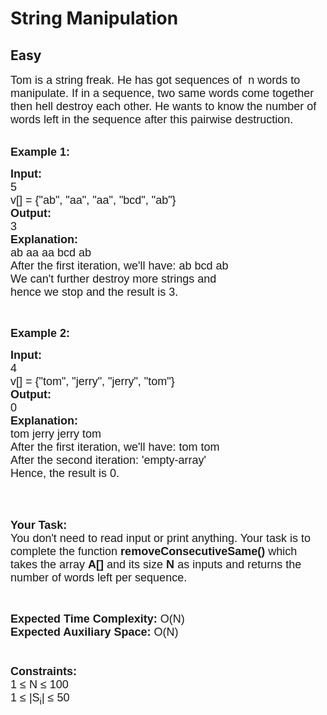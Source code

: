 # String Manipulation
## Easy
<div class="problems_problem_content__Xm_eO"><div class="starwars-lab">
<p><span style="font-size:18px"><span style="font-family:arial,helvetica,sans-serif">Tom is a string freak. He has got sequences of&nbsp; n words to manipulate. If in a sequence, two same words come together then hell destroy each other. He wants to know the number of words left in the sequence after this pairwise destruction.</span></span><br>
&nbsp;</p>

<div class="starwars-lab">
<p><span style="font-size:18px"><span style="font-family:arial,helvetica,sans-serif"><strong>Example 1:</strong></span></span></p>

<pre><span style="font-size:18px"><span style="font-family:arial,helvetica,sans-serif"><strong>Input:</strong>
5
v[] = {"ab", "aa", "aa", "bcd", "ab"}
<strong>Output:</strong>
3<strong>
Explanation:</strong>
ab aa aa bcd ab
After the first iteration, we'll have: ab bcd ab
We can't further destroy more strings and
hence we stop and the result is 3. </span></span></pre>

<p>&nbsp;</p>

<p><span style="font-size:18px"><span style="font-family:arial,helvetica,sans-serif"><strong>Example 2:</strong></span></span></p>

<pre><span style="font-size:18px"><span style="font-family:arial,helvetica,sans-serif"><strong>Input:</strong>
4
v[] = {"tom", "jerry", "jerry", "tom"}
<strong>Output:</strong>
0
<strong>Explanation:
</strong>tom jerry jerry tom
After the first iteration, we'll have: tom tom
After the second iteration: 'empty-array' 
Hence, the result is 0. </span></span></pre>
</div>

<p><br>
&nbsp;</p>

<p><span style="font-size:18px"><span style="font-family:arial,helvetica,sans-serif"><strong>Your Task:&nbsp;&nbsp;</strong><br>
You don't need to read input or print anything. Your task is to complete the function&nbsp;<strong>removeConsecutiveSame()</strong>&nbsp;which takes the array <strong>A[]</strong> and its size <strong>N</strong><strong> </strong>as inputs and returns the number of words left per sequence.</span></span></p>

<p>&nbsp;</p>

<p><span style="font-size:18px"><span style="font-family:arial,helvetica,sans-serif"><strong>Expected Time Complexity: </strong>O(N)<br>
<strong>Expected Auxiliary Space: </strong>O(N)<br>
<br>
<br>
<strong>Constraints:</strong><br>
1 ≤ N ≤ 100<br>
1 ≤ |S<sub>i</sub>| ≤ 50</span></span></p>
</div>
</div>